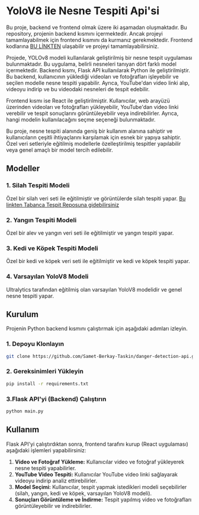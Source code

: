 # YoloV8 ile Nesne Tespiti Api'si

Bu proje, backend ve frontend olmak üzere iki aşamadan oluşmaktadır. Bu repository, projenin backend kısmını içermektedir. Ancak projeyi tamamlayabilmek için frontend kısmını da kurmanız gerekmektedir. Frontend kodlarına [BU LİNKTEN](https://github.com/Samet-Berkay-Taskin/danger-detection-react-app)
 ulaşabilir ve projeyi tamamlayabilirsiniz.

Projede, YOLOv8 modeli kullanılarak geliştirilmiş bir nesne tespit uygulaması bulunmaktadır. Bu uygulama, belirli nesneleri tanıyan dört farklı model içermektedir. Backend kısmı, Flask API kullanılarak Python ile geliştirilmiştir. Bu backend, kullanıcının yüklediği videoları ve fotoğrafları işleyebilir ve seçilen modelle nesne tespiti yapabilir. Ayrıca, YouTube'dan video linki alıp, videoyu indirip ve bu videodaki nesneleri de tespit edebilir.

Frontend kısmı ise React ile geliştirilmiştir. Kullanıcılar, web arayüzü üzerinden videoları ve fotoğrafları yükleyebilir, YouTube'dan video linki verebilir ve tespit sonuçlarını görüntüleyebilir veya indirebilirler. Ayrıca, hangi modelin kullanılacağını seçme seçeneği bulunmaktadır.

Bu proje, nesne tespiti alanında geniş bir kullanım alanına sahiptir ve kullanıcıların çeşitli ihtiyaçlarını karşılamak için esnek bir yapıya sahiptir. Özel veri setleriyle eğitilmiş modellerle özelleştirilmiş tespitler yapılabilir veya genel amaçlı bir model tercih edilebilir.


## Modeller
### 1. Silah Tespiti Modeli
Özel bir silah veri seti ile eğitilmiştir ve görüntülerde silah tespiti yapar.   [Bu linkten Tabanca Tespit Reposuna gidebilirsiniz](https://github.com/Samet-Berkay-Taskin/YOLOv8-Training-with-custom-data-Pistol-Detection-)

### 2. Yangın Tespiti Modeli
Özel bir alev ve yangın veri seti ile eğitilmiştir ve yangın tespiti yapar.

### 3. Kedi ve Köpek Tespiti Modeli
Özel bir kedi ve köpek veri seti ile eğitilmiştir ve kedi ve köpek tespiti yapar.

### 4. Varsayılan YoloV8 Modeli
Ultralytics tarafından eğitilmiş olan varsayılan YoloV8 modelidir ve genel nesne tespiti yapar.

## Kurulum

Projenin Python backend kısmını çalıştırmak için aşağıdaki adımları izleyin.

### 1. Depoyu Klonlayın

```bash
git clone https://github.com/Samet-Berkay-Taskin/danger-detection-api.git
```

### 2. Gereksinimleri Yükleyin
```bash
pip install -r requirements.txt
```

### 3.Flask API'yi (Backend) Çalıştırın
```bash
python main.py
```

## Kullanım

Flask API'yi çalıştırdıktan sonra, frontend tarafını kurup (React uygulaması) aşağıdaki işlemleri yapabilirsiniz:

1. **Video ve Fotoğraf Yükleme:** Kullanıcılar video ve fotoğraf yükleyerek nesne tespiti yapabilirler.
2. **YouTube Video Tespiti:** Kullanıcılar YouTube video linki sağlayarak videoyu indirip analiz ettirebilirler.
3. **Model Seçimi:** Kullanıcılar, tespit yapmak istedikleri modeli seçebilirler (silah, yangın, kedi ve köpek, varsayılan YoloV8 modeli).
4. **Sonuçları Görüntüleme ve İndirme:** Tespit yapılmış video ve fotoğrafları görüntüleyebilir ve indirebilirler.



